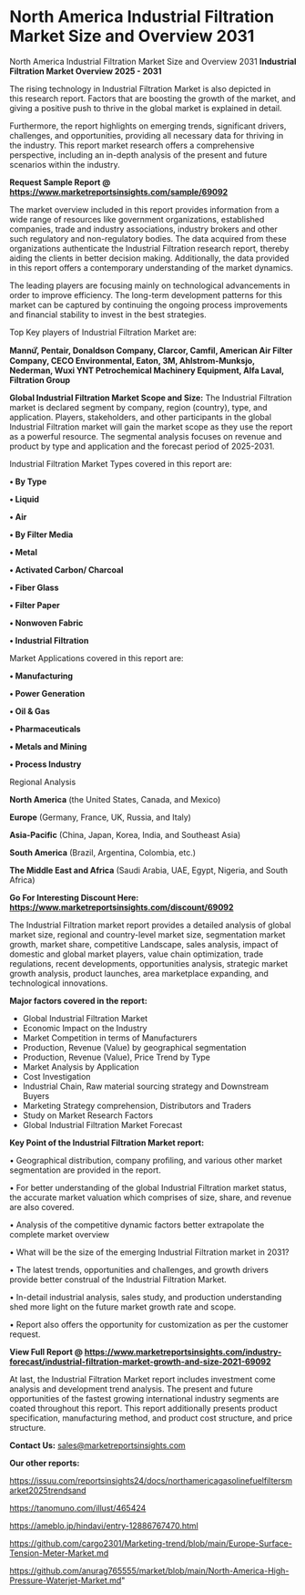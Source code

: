 # North America Industrial Filtration Market Size and Overview 2031
North America Industrial Filtration Market Size and Overview 2031
<Strong> Industrial Filtration Market Overview 2025 - 2031</strong>

The rising technology in Industrial Filtration Market is also depicted in this research report. Factors that are boosting the growth of the market, and giving a positive push to thrive in the global market is explained in detail.

Furthermore, the report highlights on emerging trends, significant drivers, challenges, and opportunities, providing all necessary data for thriving in the industry. This report market research offers a comprehensive perspective, including an in-depth analysis of the present and future scenarios within the industry.

<strong>Request Sample Report @ <a href=https://www.marketreportsinsights.com/sample/69092>https://www.marketreportsinsights.com/sample/69092</a></strong>

The market overview included in this report provides information from a wide range of resources like government organizations, established companies, trade and industry associations, industry brokers and other such regulatory and non-regulatory bodies. The data acquired from these organizations authenticate the Industrial Filtration research report, thereby aiding the clients in better decision making. Additionally, the data provided in this report offers a contemporary understanding of the market dynamics.

The leading players are focusing mainly on technological advancements in order to improve efficiency. The long-term development patterns for this market can be captured by continuing the ongoing process improvements and financial stability to invest in the best strategies.

Top Key players of Industrial Filtration Market are:

<strong>Mannứꙺ, Pentair, Donaldson Company, Clarcor, Camfil, American Air Filter Company, CECO Environmental, Eaton, 3M, Ahlstrom-Munksjo, Nederman, Wuxi YNT Petrochemical Machinery Equipment, Alfa Laval, Filtration Group</strong>

<strong><b>Global Industrial Filtration Market Scope and Size:</b></strong>
The Industrial Filtration market is declared segment by company, region (country), type, and application. Players, stakeholders, and other participants in the global Industrial Filtration market will gain the market scope as they use the report as a powerful resource. The segmental analysis focuses on revenue and product by type and application and the forecast period of 2025-2031.

Industrial Filtration Market Types covered in this report are:

<strong>• By Type

• Liquid

• Air

• By Filter Media

• Metal

• Activated Carbon/ Charcoal

• Fiber Glass

• Filter Paper

• Nonwoven Fabric

• Industrial Filtration</strong>

Market Applications covered in this report are:

<strong>• Manufacturing

• Power Generation

• Oil & Gas

• Pharmaceuticals

• Metals and Mining

• Process Industry</strong> 

Regional Analysis

<strong>North America</strong> (the United States, Canada, and Mexico)

<strong>Europe</strong> (Germany, France, UK, Russia, and Italy)

<strong>Asia-Pacific</strong> (China, Japan, Korea, India, and Southeast Asia)

<strong>South America</strong> (Brazil, Argentina, Colombia, etc.)

<strong>The Middle East and Africa</strong> (Saudi Arabia, UAE, Egypt, Nigeria, and South Africa)

<strong>Go For Interesting Discount Here: <a href=https://www.marketreportsinsights.com/discount/69092>https://www.marketreportsinsights.com/discount/69092</a></strong>

The Industrial Filtration market report provides a detailed analysis of global market size, regional and country-level market size, segmentation market growth, market share, competitive Landscape, sales analysis, impact of domestic and global market players, value chain optimization, trade regulations, recent developments, opportunities analysis, strategic market growth analysis, product launches, area marketplace expanding, and technological innovations.

<strong><b>Major factors covered in the report:</b></strong>
<ul>
  <li>Global Industrial Filtration Market </li>
  <li>Economic Impact on the Industry</li>
  <li>Market Competition in terms of Manufacturers</li>
  <li>Production, Revenue (Value) by geographical segmentation</li>
  <li>Production, Revenue (Value), Price Trend by Type</li>
  <li>Market Analysis by Application</li>
  <li>Cost Investigation</li>
  <li>Industrial Chain, Raw material sourcing strategy and Downstream Buyers</li>
  <li>Marketing Strategy comprehension, Distributors and Traders</li>
  <li>Study on Market Research Factors</li>
  <li>Global Industrial Filtration Market Forecast</li>
</ul>

<strong><b>Key Point of the Industrial Filtration Market report:</b></strong>

• Geographical distribution, company profiling, and various other market segmentation are provided in the report.

• For better understanding of the global Industrial Filtration market status, the accurate market valuation which comprises of size, share, and revenue are also covered.

• Analysis of the competitive dynamic factors better extrapolate the complete market overview

• What will be the size of the emerging Industrial Filtration market in 2031?

• The latest trends, opportunities and challenges, and growth drivers provide better construal of the Industrial Filtration Market.

• In-detail industrial analysis, sales study, and production understanding shed more light on the future market growth rate and scope.

• Report also offers the opportunity for customization as per the customer request.

<strong><b>View Full Report @ <a href=https://www.marketreportsinsights.com/industry-forecast/industrial-filtration-market-growth-and-size-2021-69092>https://www.marketreportsinsights.com/industry-forecast/industrial-filtration-market-growth-and-size-2021-69092</a></b></strong>


At last, the Industrial Filtration Market report includes investment come analysis and development trend analysis. The present and future opportunities of the fastest growing international industry segments are coated throughout this report. This report additionally presents product specification, manufacturing method, and product cost structure, and price structure.

<strong>Contact Us:</strong>
sales@marketreportsinsights.com

<strong>Our other reports:</strong>

<a href=https://issuu.com/reportsinsights24/docs/northamericagasolinefuelfiltersmarket2025trendsand>https://issuu.com/reportsinsights24/docs/northamericagasolinefuelfiltersmarket2025trendsand</a>

<a href=https://tanomuno.com/illust/465424>https://tanomuno.com/illust/465424</a>

<a href=https://ameblo.jp/hindavi/entry-12886767470.html>https://ameblo.jp/hindavi/entry-12886767470.html</a>

<a href=https://github.com/cargo2301/Marketing-trend/blob/main/Europe-Surface-Tension-Meter-Market.md>https://github.com/cargo2301/Marketing-trend/blob/main/Europe-Surface-Tension-Meter-Market.md</a>

<a href=https://github.com/anurag765555/market/blob/main/North-America-High-Pressure-Waterjet-Market.md>https://github.com/anurag765555/market/blob/main/North-America-High-Pressure-Waterjet-Market.md</a>"
